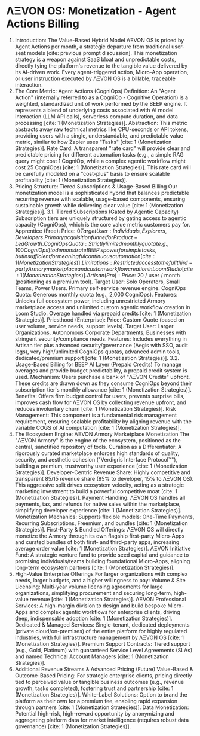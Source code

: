 
# ΛΞVON OS: Monetization - Agent Actions Billing
1. Introduction: The Value-Based Hybrid Model
ΛΞVON OS is priced by Agent Actions per month, a strategic departure from traditional user-seat models [cite: previous prompt discussion]. This monetization strategy is a weapon against SaaS bloat and unpredictable costs, directly tying the platform's revenue to the tangible value delivered by its AI-driven work. Every agent-triggered action, Micro-App operation, or user instruction executed by ΛΞVON OS is a billable, traceable interaction.
2. The Core Metric: Agent Actions (CogniOps)
Definition: An "Agent Action" (internally referred to as a CogniOp - Cognitive Operation) is a weighted, standardized unit of work performed by the BEEP engine. It represents a blend of underlying costs associated with AI model interaction (LLM API calls), serverless compute duration, and data processing [cite: 1 (Monetization Strategies)].
Abstraction: This metric abstracts away raw technical metrics like CPU-seconds or API tokens, providing users with a single, understandable, and predictable value metric, similar to how Zapier uses "Tasks" [cite: 1 (Monetization Strategies)].
Rate Card: A transparent "rate card" will provide clear and predictable pricing for different automation tasks (e.g., a simple RAG query might cost 1 CogniOp, while a complex agentic workflow might cost 25 CogniOps) [cite: 1 (Monetization Strategies)]. This rate card will be carefully modeled on a "cost-plus" basis to ensure scalable profitability [cite: 1 (Monetization Strategies)].
3. Pricing Structure: Tiered Subscriptions & Usage-Based Billing
Our monetization model is a sophisticated hybrid that balances predictable recurring revenue with scalable, usage-based components, ensuring sustainable growth while delivering clear value [cite: 1 (Monetization Strategies)].
3.1. Tiered Subscriptions (Gated by Agentic Capacity)
Subscription tiers are uniquely structured by gating access to agentic capacity (CogniOps), which is the core value metric customers pay for.
Apprentice (Free):
Price: $0
Target User: Individuals, Explorers, Developers. Primary acquisition funnel for Product-Led Growth.
CogniOps Quota: Strictly limited monthly quota (e.g., 100 CogniOps) to demonstrate BEEP's power for simple tasks, but insufficient for meaningful continuous automation [cite: 1 (Monetization Strategies)].
Limitations: Restricted access to the full third-party Armory marketplace and custom workflow creation in Loom Studio [cite: 1 (Monetization Strategies)].
Artisan (Pro):
Price: ~$20 / user / month (positioning as a premium tool).
Target User: Solo Operators, Small Teams, Power Users. Primary self-service revenue engine.
CogniOps Quota: Generous monthly quota (e.g., 2,000 CogniOps).
Features: Unlocks full ecosystem power, including unrestricted Armory marketplace access and unlimited custom agentic workflow creation in Loom Studio. Overage handled via prepaid credits [cite: 1 (Monetization Strategies)].
Priesthood (Enterprise):
Price: Custom Quote (based on user volume, service needs, support levels).
Target User: Larger Organizations, Autonomous Corporate Departments, Businesses with stringent security/compliance needs.
Features: Includes everything in Artisan tier plus advanced security/governance (Aegis with SSO, audit logs), very high/unlimited CogniOps quotas, advanced admin tools, dedicated/premium support [cite: 1 (Monetization Strategies)].
3.2. Usage-Based Billing for BEEP AI Layer (Prepaid Credits)
To manage overages and provide budget predictability, a prepaid credit system is used.
Mechanism: Users purchase a bank of "ΛΞVON Credits" upfront. These credits are drawn down as they consume CogniOps beyond their subscription tier's monthly allowance [cite: 1 (Monetization Strategies)].
Benefits: Offers firm budget control for users, prevents surprise bills, improves cash flow for ΛΞVON OS by collecting revenue upfront, and reduces involuntary churn [cite: 1 (Monetization Strategies)].
Risk Management: This component is a fundamental risk management requirement, ensuring scalable profitability by aligning revenue with the variable COGS of AI computation [cite: 1 (Monetization Strategies)].
4. The Ecosystem Engine: ΛΞVON Armory Marketplace Monetization
The "ΛΞVON Armory" is the engine of the ecosystem, positioned as the central, sanctified repository of tools.
Curation as a Differentiator: A rigorously curated marketplace enforces high standards of quality, security, and aesthetic cohesion ("Verdigris Interface Protocol™"), building a premium, trustworthy user experience [cite: 1 (Monetization Strategies)].
Developer-Centric Revenue Share: Highly competitive and transparent 85/15 revenue share (85% to developer, 15% to ΛΞVON OS). This aggressive split drives ecosystem velocity, acting as a strategic marketing investment to build a powerful competitive moat [cite: 1 (Monetization Strategies)].
Payment Handling: ΛΞVON OS handles all payments, tax, and refunds for native sales within the marketplace, simplifying developer experience [cite: 1 (Monetization Strategies)].
Monetization Mechanics: Supports flexible models: One-Time Payments, Recurring Subscriptions, Freemium, and bundles [cite: 1 (Monetization Strategies)].
First-Party & Bundled Offerings: ΛΞVON OS will directly monetize the Armory through its own flagship first-party Micro-Apps and curated bundles of both first- and third-party apps, increasing average order value [cite: 1 (Monetization Strategies)].
ΛΞVON Initiative Fund: A strategic venture fund to provide seed capital and guidance to promising individuals/teams building foundational Micro-Apps, aligning long-term ecosystem partners [cite: 1 (Monetization Strategies)].
5. High-Value Enterprise Offerings
For larger organizations with complex needs, larger budgets, and a higher willingness to pay:
Volume & Site Licensing: Multi-year volume licensing agreements for large organizations, simplifying procurement and securing long-term, high-value revenue [cite: 1 (Monetization Strategies)].
ΛΞVON Professional Services: A high-margin division to design and build bespoke Micro-Apps and complex agentic workflows for enterprise clients, driving deep, indispensable adoption [cite: 1 (Monetization Strategies)].
Dedicated & Managed Services: Single-tenant, dedicated deployments (private cloud/on-premises) of the entire platform for highly regulated industries, with full infrastructure management by ΛΞVON OS [cite: 1 (Monetization Strategies)].
Premium Support Contracts: Tiered support (e.g., Gold, Platinum) with guaranteed Service Level Agreements (SLAs) and named Technical Account Managers [cite: 1 (Monetization Strategies)].
6. Additional Revenue Streams & Advanced Pricing (Future)
Value-Based & Outcome-Based Pricing: For strategic enterprise clients, pricing directly tied to perceived value or tangible business outcomes (e.g., revenue growth, tasks completed), fostering trust and partnership [cite: 1 (Monetization Strategies)].
White-Label Solutions: Option to brand the platform as their own for a premium fee, enabling rapid expansion through partners [cite: 1 (Monetization Strategies)].
Data Monetization: Potential high-risk, high-reward opportunity by anonymizing and aggregating platform data for market intelligence (requires robust data governance) [cite: 1 (Monetization Strategies)].
